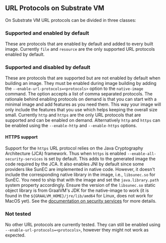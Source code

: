 URL Protocols on Substrate VM
-----------------------------

On Substrate VM URL protocols can be divided in three classes:

### Supported and enabled by default
These are protocols that are enabled by default and added to every built image.
Currently `file` and `resource` are the only supported URL protocols enabled by default.

### Supported and disabled by default
These are protocols that are supported but are not enabled by default when building an image.
They must be enabled during image building by adding the `--enable-url-protocols=<protocols>` option to the `native-image` command.
The option accepts a list of comma separated protocols.
The rationale behind enabling protocols on demand is that you can start with a minimal image and add features as you need them.
This way your image will only include the features that you use which helps keeping the overall size small.
Currently `http` and `https` are the only URL protocols that are supported and can be enabled on demand.
Alternatively `http` and `https` can be enabled using the `--enable-http` and `--enable-https` options.

#### HTTPS support
Support for the `https` URL protocol relies on the Java Cryptography Architecture (JCA) framework.
Thus when `https` is enabled `--enable-all-security-services` is set by default.
This adds to the generated image the code required by the JCA.
It also enables JNI by default since some providers like SunEC are implemented in native code.
However, it doesn't include the corresponding native library in the image, i.e., `libsunec.so` for SunEC.
You need to ship that with the image and set the `java.library.path` system property accordingly. Ensure the version of the `libsunec.so` static object library is from GraalVM's JDK for the native-image to work (it is found in the `${GRAALVM_HOME}/jre/lib/amd64` for Linux, does not work for MacOS yet).
See the [documentation on security services](JCA-SECURITY-SERVICES.md) for more details.

### Not tested
No other URL protocols are currently tested.
They can still be enabled using `--enable-url-protocols=<protocols>`, however they might not work as expected.